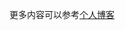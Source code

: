 更多内容可以参考[个人博客](https://zhyee.top/2018/07/10/springcloud%E5%AD%A6%E4%B9%A0%E7%AC%94%E8%AE%B0%EF%BC%88%E4%B8%80%EF%BC%89/)
